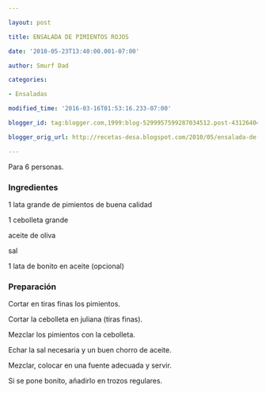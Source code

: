 ```yaml
---

layout: post

title: ENSALADA DE PIMIENTOS ROJOS

date: '2010-05-23T13:40:00.001-07:00'

author: Smurf Dad

categories:

- Ensaladas

modified_time: '2016-03-16T01:53:16.233-07:00'

blogger_id: tag:blogger.com,1999:blog-5299957599287034512.post-4312640424876330699

blogger_orig_url: http://recetas-desa.blogspot.com/2010/05/ensalada-de-pimientos-rojos.html

---
```


Para 6 personas.

<h3>Ingredientes</h3>

1 lata grande de pimientos de buena calidad

1 cebolleta grande

aceite de oliva

sal

1 lata de bonito en aceite (opcional)

<h3>Preparación</h3>

Cortar en tiras finas los pimientos.

Cortar la cebolleta en juliana (tiras finas).

Mezclar los pimientos con la cebolleta.

Echar la sal necesaria y un buen chorro de aceite.

Mezclar, colocar en una fuente adecuada y servir.

Si se pone bonito, a&ntilde;adirlo en trozos regulares.

